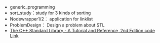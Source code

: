 * generic_programming
* sort_study：study for 3 kinds of sorting
* Nodewrapper1/2： application for linklist
* ProblemDesign： Design a problem about STL
* [The C++ Standard Library - A Tutorial and Reference, 2nd Edition code Link](https://github.com/iZhangHui/cppstdlib)